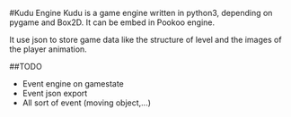 #Kudu Engine
Kudu is a game engine written in python3, depending on pygame and Box2D. It can be embed in Pookoo engine.

It use json to store game data like the structure of level and the images of the player animation.

##TODO
- Event engine on gamestate
- Event json export
- All sort of event (moving object,...) 

